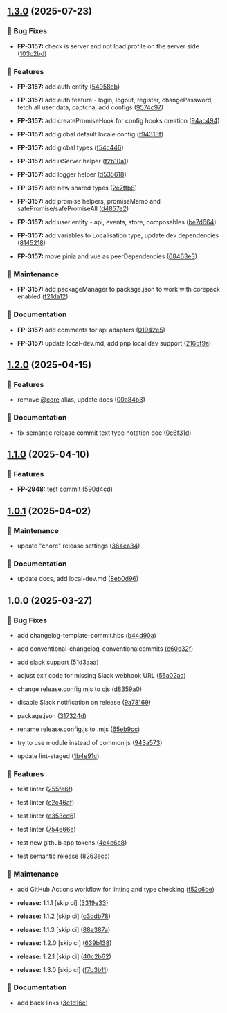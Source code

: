 ## [1.3.0](https://github.com/upstars-global/front-platform-core/compare/v1.2.0...v1.3.0) (2025-07-23)

### 🐛 Bug Fixes

* **FP-3157:** check is server and not load profile on the server side
 ([103c2bd](https://github.com/upstars-global/front-platform-core/commit/103c2bd301274fd551f7388d2fc06d3138cd4526))



### 🚀 Features

* **FP-3157:** add auth entity
 ([54958eb](https://github.com/upstars-global/front-platform-core/commit/54958eb869f6b55535a8eadd90ebd9689185a6d7))


* **FP-3157:** add auth feature - login, logout, register, changePassword, fetch all user data, captcha, add configs
 ([9574c97](https://github.com/upstars-global/front-platform-core/commit/9574c976503a1c1b2855aa92727966a68e61e8d1))


* **FP-3157:** add createPromiseHook for config hooks creation
 ([94ac494](https://github.com/upstars-global/front-platform-core/commit/94ac4943df6cd2ad54210fd3821b229d0f42c91a))


* **FP-3157:** add global default locale config
 ([f94313f](https://github.com/upstars-global/front-platform-core/commit/f94313f4cbcd9000f7a55441250322831c0259b2))


* **FP-3157:** add global types
 ([f54c446](https://github.com/upstars-global/front-platform-core/commit/f54c4469a4be8704f3538f5637e5f2228eb089f4))


* **FP-3157:** add isServer helper
 ([f2b10a1](https://github.com/upstars-global/front-platform-core/commit/f2b10a1184f4db2b3adc01b1b3e29452a85ac4a3))


* **FP-3157:** add logger helper
 ([d535618](https://github.com/upstars-global/front-platform-core/commit/d5356185d260598f0164b490ff1d386406e98645))


* **FP-3157:** add new shared types
 ([2e7ffb8](https://github.com/upstars-global/front-platform-core/commit/2e7ffb87950e65f2751be942c710a16b013f799e))


* **FP-3157:** add promise helpers, promiseMemo and safePromise/safePromiseAll
 ([d4857e2](https://github.com/upstars-global/front-platform-core/commit/d4857e2da94edee52dd58b7881fb7c1b1b058972))


* **FP-3157:** add user entity - api, events, store, composables
 ([be7d664](https://github.com/upstars-global/front-platform-core/commit/be7d664b758fd713c6c4e2132cd1cf47ab8d8fa4))


* **FP-3157:** add variables to Localisation type, update dev dependencies
 ([8145218](https://github.com/upstars-global/front-platform-core/commit/8145218875642f339bd508e6000baec2de665565))


* **FP-3157:** move pinia and vue as peerDependencies
 ([68463e3](https://github.com/upstars-global/front-platform-core/commit/68463e3502b5ea16bd98d794c42bfb61cc73dd6a))



### 🔧 Maintenance

* **FP-3157:** add packageManager to package.json to work with corepack enabled
 ([f21da12](https://github.com/upstars-global/front-platform-core/commit/f21da129946aa907952d7922c56407049c554a97))



### 📖 Documentation

* **FP-3157:** add comments for api adapters
 ([01942e5](https://github.com/upstars-global/front-platform-core/commit/01942e5eca6fb4f087752d4a815a513b13eaea3d))


* **FP-3157:** update local-dev.md, add pnp local dev support
 ([2165f9a](https://github.com/upstars-global/front-platform-core/commit/2165f9afd2c2cf0188109148340f8ac52a3e399b))

## [1.2.0](https://github.com/upstars-global/front-platform-core/compare/v1.1.0...v1.2.0) (2025-04-15)

### 🚀 Features

* remove [@core](https://github.com/core) alias, update docs
 ([00a84b3](https://github.com/upstars-global/front-platform-core/commit/00a84b353e32365e8e6775e587b9a4e58db66c26))



### 📖 Documentation

* fix semantic release commit text type notation doc
 ([0c6f31d](https://github.com/upstars-global/front-platform-core/commit/0c6f31da69b3f4192bf193a12cc85c2bdcc09d67))

## [1.1.0](https://github.com/upstars-global/front-platform-core/compare/v1.0.1...v1.1.0) (2025-04-10)

### 🚀 Features

* **FP-2948:** test commit
 ([590d4cd](https://github.com/upstars-global/front-platform-core/commit/590d4cd01afdef3a7874860e3a5ef793aeb8995f))

## [1.0.1](https://github.com/upstars-global/front-platform-core/compare/v1.0.0...v1.0.1) (2025-04-02)

### 🔧 Maintenance

* update "chore" release settings
 ([364ca34](https://github.com/upstars-global/front-platform-core/commit/364ca34de9aa6987ebf8a7467c10f08da54a1b01))



### 📖 Documentation

* update docs, add local-dev.md
 ([8eb0d96](https://github.com/upstars-global/front-platform-core/commit/8eb0d96013fe74cfddb0fee29c23ed3867234881))

## 1.0.0 (2025-03-27)

### 🐛 Bug Fixes

* add changelog-template-commit.hbs
 ([b44d90a](https://github.com/upstars-global/front-platform-core/commit/b44d90a78eae593d21bac226a7bbbce148899761))


* add conventional-changelog-conventionalcommits
 ([c60c32f](https://github.com/upstars-global/front-platform-core/commit/c60c32f6baf4a114b3b7c2f5646ca12093751d73))


* add slack support
 ([51d3aaa](https://github.com/upstars-global/front-platform-core/commit/51d3aaab2b836a73132d66aa9c56674aade5faf7))


* adjust exit code for missing Slack webhook URL
 ([55a02ac](https://github.com/upstars-global/front-platform-core/commit/55a02acf8c74bee5b93fe8900b8b12d2e54c2d85))


* change release.config.mjs to cjs
 ([d8359a0](https://github.com/upstars-global/front-platform-core/commit/d8359a03b7d48aed4a1b16e63440b7b71a71c478))


* disable Slack notification on release
 ([9a78169](https://github.com/upstars-global/front-platform-core/commit/9a78169c024a769cf39b44e836377b1d3769c923))


* package.json
 ([317324d](https://github.com/upstars-global/front-platform-core/commit/317324da39876f71b1d3462314cbcac80b7429b6))


* rename release.config.js to .mjs
 ([65eb9cc](https://github.com/upstars-global/front-platform-core/commit/65eb9cc24935924adbb7e64a16291bfb8c82c496))


* try to use module instead of common js
 ([943a573](https://github.com/upstars-global/front-platform-core/commit/943a57371785ff9940dcdf895ecbd96b6cd6b2e6))


* update lint-staged
 ([1b4e91c](https://github.com/upstars-global/front-platform-core/commit/1b4e91c4ac969c8e0462e10644c1de9367d94020))



### 🚀 Features

* test linter
 ([255fe6f](https://github.com/upstars-global/front-platform-core/commit/255fe6f5f7b28c65749feff9ba782a2218322c2d))


* test linter
 ([c2c46af](https://github.com/upstars-global/front-platform-core/commit/c2c46af309c6a66f1c9c7691dde111ee4a741bb5))


* test linter
 ([e353cd6](https://github.com/upstars-global/front-platform-core/commit/e353cd6a7f57fbdbb0a37912dd85c247bea8e9cc))


* test linter
 ([754666e](https://github.com/upstars-global/front-platform-core/commit/754666e8e57b654ebc42980bc5b57721b22e8938))


* test new github app tokens
 ([4e4c6e8](https://github.com/upstars-global/front-platform-core/commit/4e4c6e8bbfa39254c39e32326849216af70add0e))


* test semantic release
 ([8263ecc](https://github.com/upstars-global/front-platform-core/commit/8263ecc6310ffdaf184fc247c8880fdd25277697))



### 🔧 Maintenance

* add GitHub Actions workflow for linting and type checking
 ([f52c6be](https://github.com/upstars-global/front-platform-core/commit/f52c6bed72156902fd5748116dd5daeea7ae4afd))


* **release:** 1.1.1 [skip ci]
 ([3319e33](https://github.com/upstars-global/front-platform-core/commit/3319e335aa9162122340e969be36cbd5e4992882))


* **release:** 1.1.2 [skip ci]
 ([c3ddb78](https://github.com/upstars-global/front-platform-core/commit/c3ddb78b2fcae033593f13a05f6b492f4335fbd9))


* **release:** 1.1.3 [skip ci]
 ([88e387a](https://github.com/upstars-global/front-platform-core/commit/88e387a4a5ff1a3717bfec7737f38bec6c571167))


* **release:** 1.2.0 [skip ci]
 ([639b138](https://github.com/upstars-global/front-platform-core/commit/639b138aa84bd362597224e0571d115b7c11161f))


* **release:** 1.2.1 [skip ci]
 ([40c2b62](https://github.com/upstars-global/front-platform-core/commit/40c2b6215e7f77ebacfcdc5329abfefd10e5216b))


* **release:** 1.3.0 [skip ci]
 ([f7b3b11](https://github.com/upstars-global/front-platform-core/commit/f7b3b1165ba4c210729ae1bdd1c7f5b47b2820f5))



### 📖 Documentation

* add back links
 ([3e1d16c](https://github.com/upstars-global/front-platform-core/commit/3e1d16c70b2b434c467c3c1ab04df09fe2383b93))
